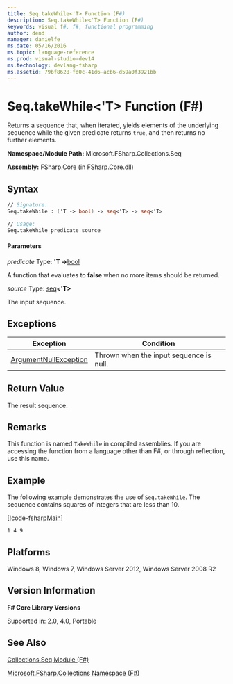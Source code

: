```yaml
---
title: Seq.takeWhile<'T> Function (F#)
description: Seq.takeWhile<'T> Function (F#)
keywords: visual f#, f#, functional programming
author: dend
manager: danielfe
ms.date: 05/16/2016
ms.topic: language-reference
ms.prod: visual-studio-dev14
ms.technology: devlang-fsharp
ms.assetid: 79bf8628-fd0c-41d6-acb6-d59a0f3921bb
---
```


# Seq.takeWhile<'T> Function (F#)

Returns a sequence that, when iterated, yields elements of the underlying sequence while the given predicate returns `true`, and then returns no further elements.

**Namespace/Module Path:** Microsoft.FSharp.Collections.Seq

**Assembly:** FSharp.Core (in FSharp.Core.dll)


## Syntax

```fsharp
// Signature:
Seq.takeWhile : ('T -> bool) -> seq<'T> -> seq<'T>

// Usage:
Seq.takeWhile predicate source
```

#### Parameters
*predicate*
Type: **'T -&gt;**[bool](https://msdn.microsoft.com/library/89c0cf9c-49ce-4207-a3be-555851a67dd5)


A function that evaluates to **false** when no more items should be returned.


*source*
Type: [seq](https://msdn.microsoft.com/library/2f0c87c6-8a0d-4d33-92a6-10d1d037ce75)**&lt;'T&gt;**


The input sequence.

## Exceptions

|Exception|Condition|
|----|----|
|[ArgumentNullException](https://msdn.microsoft.com/library/system.argumentnullexception.aspx)|Thrown when the input sequence is null.|

## Return Value

The result sequence.

## Remarks
This function is named `TakeWhile` in compiled assemblies. If you are accessing the function from a language other than F#, or through reflection, use this name.

## Example

The following example demonstrates the use of `Seq.takeWhile`. The sequence contains squares of integers that are less than 10.

[!code-fsharp[Main](~samples/snippets/fsharp/sequences/snippet170.fs)]

```
1 4 9
```

## Platforms
Windows 8, Windows 7, Windows Server 2012, Windows Server 2008 R2


## Version Information
**F# Core Library Versions**

Supported in: 2.0, 4.0, Portable


## See Also
[Collections.Seq Module &#40;F&#35;&#41;](Collections.Seq-Module-%5BFSharp%5D.md)

[Microsoft.FSharp.Collections Namespace &#40;F&#35;&#41;](Microsoft.FSharp.Collections-Namespace-%5BFSharp%5D.md)
